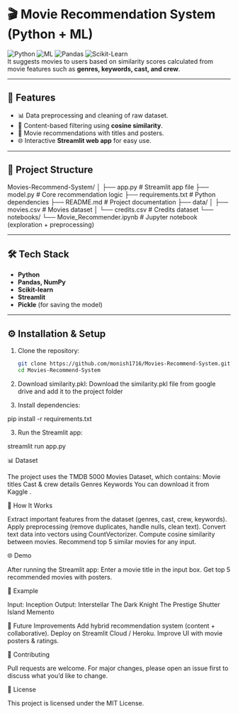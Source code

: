 # 🎬 Movie Recommendation System (Python + ML)

![Python](https://img.shields.io/badge/Language-Python-blue)
![ML](https://img.shields.io/badge/Domain-Machine_Learning-green)
![Pandas](https://img.shields.io/badge/Library-Pandas-yellow)
![Scikit-Learn](https://img.shields.io/badge/Library-Scikit--Learn-orange)  
It suggests movies to users based on similarity scores calculated from movie features such as **genres, keywords, cast, and crew**.

---

## 🚀 Features
- 📊 Data preprocessing and cleaning of raw dataset.  
- 🧮 Content-based filtering using **cosine similarity**.  
- 🎥 Movie recommendations with titles and posters.  
- 🌐 Interactive **Streamlit web app** for easy use.  

---

## 📂 Project Structure

Movies-Recommend-System/
│
├── app.py # Streamlit app file
├── model.py # Core recommendation logic
├── requirements.txt # Python dependencies
├── README.md # Project documentation
├── data/
│ ├── movies.csv # Movies dataset
│ └── credits.csv # Credits dataset
└── notebooks/
└── Movie_Recommender.ipynb # Jupyter notebook (exploration + preprocessing)


---

## 🛠️ Tech Stack
- **Python**
- **Pandas, NumPy**
- **Scikit-learn**
- **Streamlit**
- **Pickle** (for saving the model)

---

## ⚙️ Installation & Setup
1. Clone the repository:
   ```bash
   git clone https://github.com/monish1716/Movies-Recommend-System.git
   cd Movies-Recommend-System

2. Download similarity.pkl:
   Download the similarity.pkl file from google drive and add it to the project folder
   
4. Install dependencies:

pip install -r requirements.txt

3. Run the Streamlit app:

streamlit run app.py

📊 Dataset

The project uses the TMDB 5000 Movies Dataset, which contains:
Movie titles
Cast & crew details
Genres
Keywords
You can download it from Kaggle
.

🎯 How It Works

Extract important features from the dataset (genres, cast, crew, keywords).
Apply preprocessing (remove duplicates, handle nulls, clean text).
Convert text data into vectors using CountVectorizer.
Compute cosine similarity between movies.
Recommend top 5 similar movies for any input.

🌐 Demo

After running the Streamlit app:
Enter a movie title in the input box.
Get top 5 recommended movies with posters.

📌 Example

Input: Inception
Output:
Interstellar
The Dark Knight
The Prestige
Shutter Island
Memento

🔮 Future Improvements
Add hybrid recommendation system (content + collaborative).
Deploy on Streamlit Cloud / Heroku.
Improve UI with movie posters & ratings.

🤝 Contributing

Pull requests are welcome.
For major changes, please open an issue first to discuss what you’d like to change.

📜 License

This project is licensed under the MIT License.
